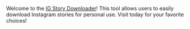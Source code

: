 Welcome to the [IG Story Downloader](https://itsiganony.com/ig-story-downloader/)! This tool allows users to easily download Instagram stories for personal use. Visit today for your favorite choices!
